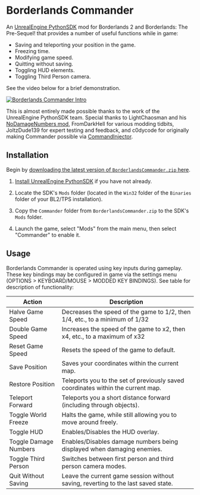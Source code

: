 # Borderlands Commander
An [UnrealEngine PythonSDK](https://github.com/bl-sdk/PythonSDK) mod for Borderlands 2 and Borderlands: The Pre-Sequel! that provides a number of useful functions while in game:
* Saving and teleporting your position in the game.
* Freezing time.
* Modifying game speed.
* Quitting without saving.
* Toggling HUD elements.
* Toggling Third Person camera.

See the video below for a brief demonstration.

[![Borderlands Commander Intro](https://i.imgur.com/ZY1nw1z.jpg)](https://youtu.be/ftfeGFUteWI)

This is almost entirely made possible thanks to the work of the UnrealEngine PythonSDK team. Special thanks to LightChaosman and his [NoDamageNumbers mod](https://github.com/BLCM/BLCMods/blob/master/Borderlands%202%20mods/LightChaosman/NoDamageNumbers.txt), FromDarkHell for various modding tidbits, JoltzDude139 for expert testing and feedback, and c0dycode for originally making Commander possible via [CommandInjector](https://github.com/c0dycode/BL-CommandInjector).

## Installation

Begin by [downloading the latest version of `BorderlandsCommander.zip` here](https://github.com/mopioid/Borderlands-Commander/releases).

1. [Install UnrealEngine PythonSDK](https://github.com/bl-sdk/PythonSDK#installation) if you have not already.

2. Locate the SDK's `Mods` folder (located in the `Win32` folder of the `Binaries` folder of your BL2/TPS installation).

3. Copy the `Commander` folder from `BorderlandsCommander.zip` to the SDK's `Mods` folder.

4. Launch the game, select "Mods" from the main menu, then select "Commander" to enable it.

## Usage

Borderlands Commander is operated using key inputs during gameplay. These key bindings may be configured in game via the settings menu (OPTIONS > KEYBOARD/MOUSE > MODDED KEY BINDINGS). See table for description of functionality:

| Action                | Description                                                                       |
|-----------------------|-----------------------------------------------------------------------------------|
| Halve Game Speed      | Decreases the speed of the game to 1/2, then 1/4, etc., to a minimum of 1/32      |
| Double Game Speed     | Increases the speed of the game to x2, then x4, etc., to a maximum of x32         |
| Reset Game Speed      | Resets the speed of the game to default.                                          |
| Save Position         | Saves your coordinates within the current map.                                    |
| Restore Position      | Teleports you to the set of previously saved coordinates within the current map.  |
| Teleport Forward      | Teleports you a short distance forward (including through objects).               |
| Toggle World Freeze   | Halts the game, while still allowing you to move around freely.                   |
| Toggle HUD            | Enables/Disables the HUD overlay.                                                 |
| Toggle Damage Numbers | Enables/Disables damage numbers being displayed when damaging enemies.            |
| Toggle Third Person   | Switches between first person and third person camera modes.                      |
| Quit Without Saving   | Leave the current game session without saving, reverting to the last saved state. |